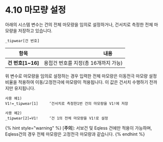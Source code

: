 # 4.10 마모량 설정

아래의 시스템 변수는 건의 전체 마모량을 임의로 설정하거나, 건서치로 측정한 전체 마모량을 저장하고 있습니다.

```
_tipwear[건 번호]
```

|      **항목**      | 　　　　　　　　　　**내용**       |
| :--------------: | ---------------------- |
| **건 번호\[1\~16]** | 용접건 번호를 지정(총 16개까지 가능) |

위 변수로 마모량을 임의로 설정하는 경우 입력한 전체 마모량은 이동전극 마모량 설정 비율을 적용하여 이동/고정전극에 마모량이 적용됩니다. 이 값은 건서치 수행하기 전까지만 유지됩니다.

```
사용 예1)
V1!=_tipwear[1]  	‘건서치로 측정한1번 건의 마모량을 V1!에 저장

사용 예2)
_tipwear[2]=V1!		‘건 1의 전체 마모량을 V1!로 설정
```

{% hint style="warning" %}
\[**주의**]: 서보건 및 Eqless 건에만 적용이 가능하며, Eqless건의 경우 전체 마모량은 고정전극 마모량과 같습니다.
{% endhint %}
